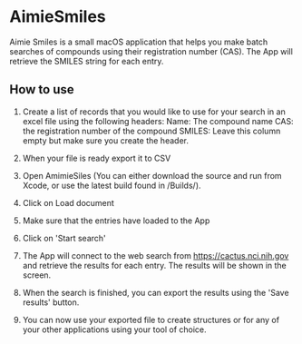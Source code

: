 # AimieSmiles
Aimie Smiles is a small macOS application that helps you make batch searches of compounds using their registration number (CAS). The App will retrieve the SMILES string for each entry.

## How to use
1. Create a list of records that you would like to use for your search in an excel file using the following headers:
Name: The compound name
CAS: the registration number of the compound
SMILES: Leave this column empty but make sure you create the header.

2. When your file is ready export it to CSV

3. Open AmimieSiles (You can either download the source and run from Xcode, or use the latest build found in /Builds/).

4. Click on Load document

5. Make sure that the entries have loaded to the App

6. Click on 'Start search'

7. The App will connect to the web search from https://cactus.nci.nih.gov and retrieve the results for each entry. The results will be shown in the screen.

8. When the search is finished, you can export the results using the 'Save results' button.

9. You can now use your exported file to create structures or for any of your other applications using your tool of choice.
